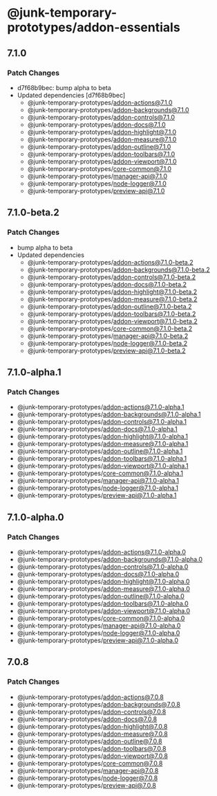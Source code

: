 # @junk-temporary-prototypes/addon-essentials

## 7.1.0

### Patch Changes

- d7f68b9bec: bump alpha to beta
- Updated dependencies [d7f68b9bec]
  - @junk-temporary-prototypes/addon-actions@7.1.0
  - @junk-temporary-prototypes/addon-backgrounds@7.1.0
  - @junk-temporary-prototypes/addon-controls@7.1.0
  - @junk-temporary-prototypes/addon-docs@7.1.0
  - @junk-temporary-prototypes/addon-highlight@7.1.0
  - @junk-temporary-prototypes/addon-measure@7.1.0
  - @junk-temporary-prototypes/addon-outline@7.1.0
  - @junk-temporary-prototypes/addon-toolbars@7.1.0
  - @junk-temporary-prototypes/addon-viewport@7.1.0
  - @junk-temporary-prototypes/core-common@7.1.0
  - @junk-temporary-prototypes/manager-api@7.1.0
  - @junk-temporary-prototypes/node-logger@7.1.0
  - @junk-temporary-prototypes/preview-api@7.1.0

## 7.1.0-beta.2

### Patch Changes

- bump alpha to beta
- Updated dependencies
  - @junk-temporary-prototypes/addon-actions@7.1.0-beta.2
  - @junk-temporary-prototypes/addon-backgrounds@7.1.0-beta.2
  - @junk-temporary-prototypes/addon-controls@7.1.0-beta.2
  - @junk-temporary-prototypes/addon-docs@7.1.0-beta.2
  - @junk-temporary-prototypes/addon-highlight@7.1.0-beta.2
  - @junk-temporary-prototypes/addon-measure@7.1.0-beta.2
  - @junk-temporary-prototypes/addon-outline@7.1.0-beta.2
  - @junk-temporary-prototypes/addon-toolbars@7.1.0-beta.2
  - @junk-temporary-prototypes/addon-viewport@7.1.0-beta.2
  - @junk-temporary-prototypes/core-common@7.1.0-beta.2
  - @junk-temporary-prototypes/manager-api@7.1.0-beta.2
  - @junk-temporary-prototypes/node-logger@7.1.0-beta.2
  - @junk-temporary-prototypes/preview-api@7.1.0-beta.2

## 7.1.0-alpha.1

### Patch Changes

- @junk-temporary-prototypes/addon-actions@7.1.0-alpha.1
- @junk-temporary-prototypes/addon-backgrounds@7.1.0-alpha.1
- @junk-temporary-prototypes/addon-controls@7.1.0-alpha.1
- @junk-temporary-prototypes/addon-docs@7.1.0-alpha.1
- @junk-temporary-prototypes/addon-highlight@7.1.0-alpha.1
- @junk-temporary-prototypes/addon-measure@7.1.0-alpha.1
- @junk-temporary-prototypes/addon-outline@7.1.0-alpha.1
- @junk-temporary-prototypes/addon-toolbars@7.1.0-alpha.1
- @junk-temporary-prototypes/addon-viewport@7.1.0-alpha.1
- @junk-temporary-prototypes/core-common@7.1.0-alpha.1
- @junk-temporary-prototypes/manager-api@7.1.0-alpha.1
- @junk-temporary-prototypes/node-logger@7.1.0-alpha.1
- @junk-temporary-prototypes/preview-api@7.1.0-alpha.1

## 7.1.0-alpha.0

### Patch Changes

- @junk-temporary-prototypes/addon-actions@7.1.0-alpha.0
- @junk-temporary-prototypes/addon-backgrounds@7.1.0-alpha.0
- @junk-temporary-prototypes/addon-controls@7.1.0-alpha.0
- @junk-temporary-prototypes/addon-docs@7.1.0-alpha.0
- @junk-temporary-prototypes/addon-highlight@7.1.0-alpha.0
- @junk-temporary-prototypes/addon-measure@7.1.0-alpha.0
- @junk-temporary-prototypes/addon-outline@7.1.0-alpha.0
- @junk-temporary-prototypes/addon-toolbars@7.1.0-alpha.0
- @junk-temporary-prototypes/addon-viewport@7.1.0-alpha.0
- @junk-temporary-prototypes/core-common@7.1.0-alpha.0
- @junk-temporary-prototypes/manager-api@7.1.0-alpha.0
- @junk-temporary-prototypes/node-logger@7.1.0-alpha.0
- @junk-temporary-prototypes/preview-api@7.1.0-alpha.0

## 7.0.8

### Patch Changes

- @junk-temporary-prototypes/addon-actions@7.0.8
- @junk-temporary-prototypes/addon-backgrounds@7.0.8
- @junk-temporary-prototypes/addon-controls@7.0.8
- @junk-temporary-prototypes/addon-docs@7.0.8
- @junk-temporary-prototypes/addon-highlight@7.0.8
- @junk-temporary-prototypes/addon-measure@7.0.8
- @junk-temporary-prototypes/addon-outline@7.0.8
- @junk-temporary-prototypes/addon-toolbars@7.0.8
- @junk-temporary-prototypes/addon-viewport@7.0.8
- @junk-temporary-prototypes/core-common@7.0.8
- @junk-temporary-prototypes/manager-api@7.0.8
- @junk-temporary-prototypes/node-logger@7.0.8
- @junk-temporary-prototypes/preview-api@7.0.8
